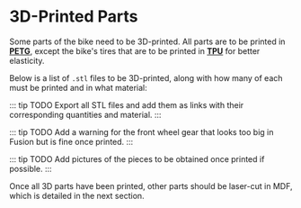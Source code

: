 # 3D-Printed Parts

Some parts of the bike need to be 3D-printed. All parts are to be printed in [**PETG**](https://en.wikipedia.org/wiki/Polyethylene_terephthalate), except the bike's tires that are to be printed in [**TPU**](https://en.wikipedia.org/wiki/Thermoplastic_polyurethane) for better elasticity.

Below is a list of `.stl` files to be 3D-printed, along with how many of each must be printed and in what material:

::: tip TODO
Export all STL files and add them as links with their corresponding quantities and material.
:::

::: tip TODO
Add a warning for the front wheel gear that looks too big in Fusion but is fine once printed.
:::

::: tip TODO
Add pictures of the pieces to be obtained once printed if possible.
:::

Once all 3D parts have been printed, other parts should be laser-cut in MDF, which is detailed in the next section.